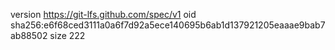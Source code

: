 version https://git-lfs.github.com/spec/v1
oid sha256:e6f68ced3111a0a6f7d92a5ece140695b6ab1d137921205eaaae9bab7ab88502
size 222
